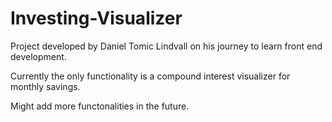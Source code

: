 # Investing-Visualizer

Project developed by Daniel Tomic Lindvall on his journey to learn front end development.

Currently the only functionality is a compound interest visualizer for monthly savings.

Might add more functonalities in the future.
